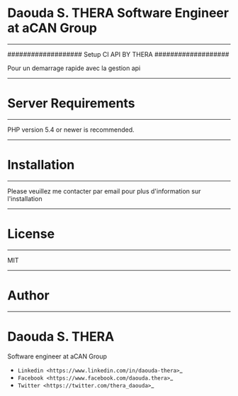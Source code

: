 # Daouda S. THERA Software Engineer at aCAN Group

----------------

###################
Setup CI API BY THERA
###################

Pour un demarrage rapide avec la gestion api

*******************
# Server Requirements
*******************

PHP version 5.4 or newer is recommended.

************
# Installation
************

Please veuillez me contacter par email pour plus d'information sur l'installation

*******
# License
*******

MIT

***************
# Author
***************

# Daouda S. THERA

Software engineer at aCAN Group

-  `Linkedin <https://www.linkedin.com/in/daouda-thera>`_
-  `Facebook <https://www.facebook.com/daouda.thera>`_
-  `Twitter <https://twitter.com/thera_daouda>`_
